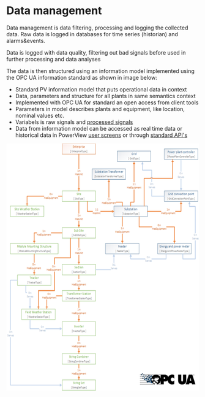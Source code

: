 # Data management

Data management is data filtering, processing and logging the collected data.
Raw data is logged in databases for time series (historian) and alarms&events. 

Data is logged with data quality, filtering out bad signals before used in further processing and data analyses

The data is then structured using an information model implemented using the OPC UA information standard as shown in image below:
- Standard PV information model that puts operational data in context
- Data, parameters and structure for all plants in same semantics context
- Implemented with OPC UA for standard an open access from client tools
- Parameters in model describes plants and equipment, like location, nominal values etc. 
- Variabels is raw signals and [processed signals](processing.md)
- Data from information model can be accessed as real time data or historical data in PowerView [user screens](../../../User%20Interfaces/User%20Interfaces.md) or through [standard API's](../../../Accessing%20Data%20%E2%80%93%20API%E2%80%99s/Accessing%20Data%20%E2%80%93%20API%E2%80%99s.md)

![Solar PV information model ](../../images/SolarPVInformationModel.png)